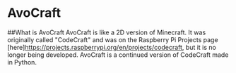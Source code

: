 # AvoCraft
##What is AvoCraft
AvoCraft is like a 2D version of Minecraft. It was originally called "CodeCraft" and was on the Raspberry Pi Projects page [here]https://projects.raspberrypi.org/en/projects/codecraft, but it is no longer being developed. AvoCraft is a continued version of CodeCraft made in Python.
